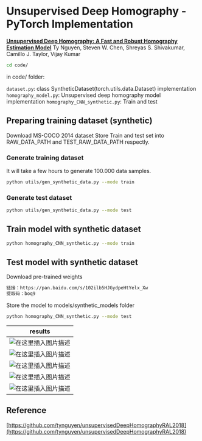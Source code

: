 # Unsupervised Deep Homography - PyTorch Implementation

[**Unsupervised Deep Homography: A Fast and Robust Homography Estimation
Model**](https://arxiv.org/abs/1709.03966)
Ty Nguyen, Steven W. Chen, Shreyas S. Shivakumar, Camillo J. Taylor, Vijay
Kumar<br>

```bash
cd code/
```
in code/ folder:

`dataset.py`: class SyntheticDataset(torch.utils.data.Dataset) implementation
`homography_model.py`: Unsupervised deep homography model implementation
`homography_CNN_synthetic.py`: Train and test

## Preparing training dataset (synthetic)
Download MS-COCO 2014 dataset
Store Train and test set into RAW_DATA_PATH and TEST_RAW_DATA_PATH respectly.
### Generate training dataset
It will take a few hours to generate 100.000 data samples.
```bash
python utils/gen_synthetic_data.py --mode train
```
### Generate test dataset
```bash 
python utils/gen_synthetic_data.py --mode test 
```

## Train model with synthetic dataset
```bash 
python homography_CNN_synthetic.py --mode train
```

## Test model with synthetic dataset
Download pre-trained weights
```bash 
链接：https://pan.baidu.com/s/102ilb5HJGydpeHtYelx_Xw 
提取码：boq9 
```
Store the model to models/synthetic_models folder
```bash 
python homography_CNN_synthetic.py --mode test
```

results | 
---   | 
![在这里插入图片描述](https://img-blog.csdnimg.cn/20210322175425747.png?x-oss-process) | 
![在这里插入图片描述](https://img-blog.csdnimg.cn/20210322175643842.png?x-oss-process) | 
![在这里插入图片描述](https://img-blog.csdnimg.cn/20210322180132270.png?x-oss-process) | 
![在这里插入图片描述](https://img-blog.csdnimg.cn/2021032218020122.png?x-oss-process) | 
![在这里插入图片描述](https://img-blog.csdnimg.cn/20210322180502181.png?x-oss-process) | 

##  Reference
[https://github.com/tynguyen/unsupervisedDeepHomographyRAL2018](https://github.com/tynguyen/unsupervisedDeepHomographyRAL2018)
